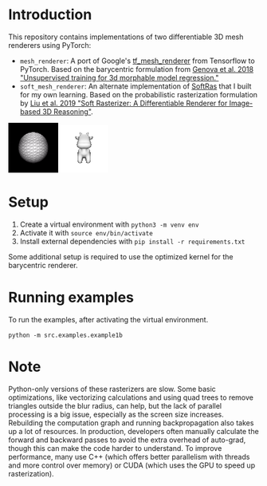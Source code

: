 # Introduction

This repository contains implementations of two differentiable 3D mesh renderers using PyTorch:
- `mesh_renderer`: A port of Google's [tf_mesh_renderer](https://github.com/google/tf_mesh_renderer) from Tensorflow to PyTorch. Based on the barycentric formulation from [Genova et al. 2018 "Unsupervised training for 3d morphable model regression."](https://openaccess.thecvf.com/content_cvpr_2018/papers/Genova_Unsupervised_Training_for_CVPR_2018_paper.pdf)
- `soft_mesh_renderer`: An alternate implementation of [SoftRas](https://github.com/ShichenLiu/SoftRas) that I built for my own learning. Based on the probabilistic rasterization formulation by [Liu et al. 2019 "Soft Rasterizer: A Differentiable Renderer for Image-based 3D Reasoning"](https://arxiv.org/abs/1904.01786).

![mesh_render](src/examples/example7b.gif)
![mesh_render](src/examples/example7b_target1.png)

# Setup

1. Create a virtual environment with `python3 -m venv env`
2. Activate it with `source env/bin/activate`
3. Install external dependencies with `pip install -r requirements.txt`

Some additional setup is required to use the optimized kernel for the barycentric renderer.

# Running examples
To run the examples, after activating the virtual environment.
```
python -m src.examples.example1b
```

# Note
Python-only versions of these rasterizers are slow. Some basic optimizations, like vectorizing calculations and using quad trees to remove triangles outside the blur radius, can help, but the lack of parallel processing is a big issue, especially as the screen size increases. Rebuilding the computation graph and running backpropagation also takes up a lot of resources. In production, developers often manually calculate the forward and backward passes to avoid the extra overhead of auto-grad, though this can make the code harder to understand. To improve performance, many use C++ (which offers better parallelism with threads and more control over memory) or CUDA (which uses the GPU to speed up rasterization).
